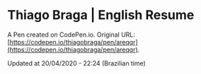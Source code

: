 # Thiago Braga | English Resume

A Pen created on CodePen.io. Original URL: [https://codepen.io/thiagobraga/pen/areqqr](https://codepen.io/thiagobraga/pen/areqqr).

Updated at 20/04/2020 - 22:24 (Brazilian time)